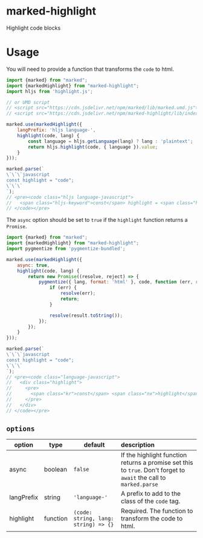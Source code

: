 # marked-highlight

Highlight code blocks

# Usage

You will need to provide a function that transforms the `code` to html.

```js
import {marked} from "marked";
import {markedHighlight} from "marked-highlight";
import hljs from 'highlight.js';

// or UMD script
// <script src="https://cdn.jsdelivr.net/npm/marked/lib/marked.umd.js"></script>
// <script src="https://cdn.jsdelivr.net/npm/marked-highlight/lib/index.umd.js"></script>

marked.use(markedHighlight({
	langPrefix: 'hljs language-',
	highlight(code, lang) {
		const language = hljs.getLanguage(lang) ? lang : 'plaintext';
		return hljs.highlight(code, { language }).value;
	}
}));

marked.parse(`
\`\`\`javascript
const highlight = "code";
\`\`\`
`);
// <pre><code class="hljs language-javascript">
//   <span class="hljs-keyword">const</span> highlight = <span class="hljs-string">&quot;code&quot;</span>;
// </code></pre>
```

The `async` option should be set to `true` if the `highlight` function returns a `Promise`.

```js
import {marked} from "marked";
import {markedHighlight} from "marked-highlight";
import pygmentize from 'pygmentize-bundled';

marked.use(markedHighlight({
	async: true,
	highlight(code, lang) {
		return new Promise((resolve, reject) => {
			pygmentize({ lang, format: 'html' }, code, function (err, result) {
				if (err) {
					resolve(err);
					return;
				}

				resolve(result.toString());
			});
		});
	}
}));

marked.parse(`
\`\`\`javascript
const highlight = "code";
\`\`\`
`);
// <pre><code class="language-javascript">
//   <div class="highlight">
//     <pre>
//       <span class="kr">const</span> <span class="nx">highlight</span> <span class="o">=</span> <span class="s2">&quot;code&quot;</span><span class="p">;</span>
//     </pre>
//   </div>
// </code></pre>
```

## `options`

| option |  type  | default | description |
|--------|--------|---------|:------------|
| async  | boolean | `false` | If the highlight function returns a promise set this to `true`. Don't forget to `await` the call to `marked.parse` |
| langPrefix | string | `'language-'` | A prefix to add to the class of the `code` tag. |
| highlight | function | `(code: string, lang: string) => {}` | Required. The function to transform the code to html. |
